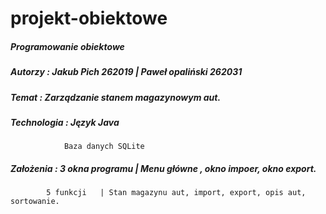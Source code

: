 # projekt-obiektowe

#####	Programowanie obiektowe

#####	Autorzy :	Jakub Pich 262019 | Paweł opaliński 262031

#####	Temat : 	Zarządzanie stanem magazynowym aut.

#####	Technologia : 	Język Java
		     	Baza danych SQLite

#####	Założenia :  	3 okna programu | Menu główne , okno impoer, okno export.
			5 funkcji	| Stan magazynu aut, import, export, opis aut, sortowanie.
